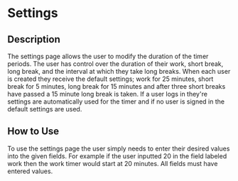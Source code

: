 # Settings

## Description

The settings page allows the user to modify the duration of the timer periods. The user has control over the duration of their work,
short break, long break, and the interval at which they take long breaks. When each user is created they receive the default
settings; work for 25 minutes, short break for 5 minutes, long break for 15 minutes and after three short breaks have passed a 15 minute long break is taken.
If a user logs in they're settings are automatically used for the timer and if no user is signed in the default settings are used. 

## How to Use

To use the settings page the user simply needs to enter their desired values into the given fields. For example if the user inputted 20 in the field labeled work then the work timer would start at 20 minutes. All fields must have entered values.
